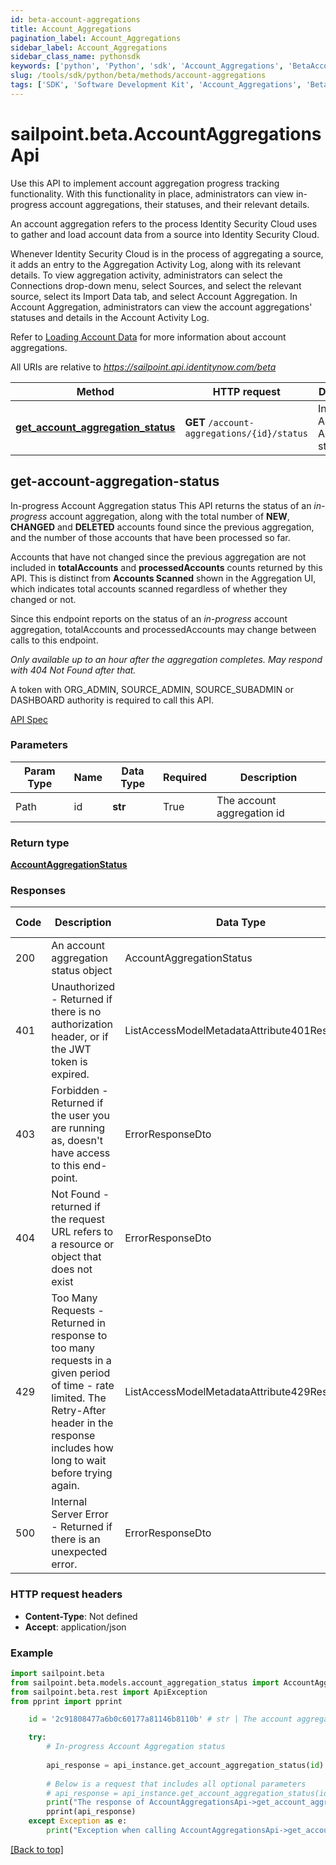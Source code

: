 ```yaml
---
id: beta-account-aggregations
title: Account_Aggregations
pagination_label: Account_Aggregations
sidebar_label: Account_Aggregations
sidebar_class_name: pythonsdk
keywords: ['python', 'Python', 'sdk', 'Account_Aggregations', 'BetaAccount_Aggregations'] 
slug: /tools/sdk/python/beta/methods/account-aggregations
tags: ['SDK', 'Software Development Kit', 'Account_Aggregations', 'BetaAccount_Aggregations']
---
```


# sailpoint.beta.AccountAggregationsApi
  Use this API to implement account aggregation progress tracking functionality.
With this functionality in place, administrators can view in-progress account aggregations, their statuses, and their relevant details.

An account aggregation refers to the process Identity Security Cloud uses to gather and load account data from a source into Identity Security Cloud.

Whenever Identity Security Cloud is in the process of aggregating a source, it adds an entry to the Aggregation Activity Log, along with its relevant details.
To view aggregation activity, administrators can select the Connections drop-down menu, select Sources, and select the relevant source, select its Import Data tab, and select Account Aggregation.
In Account Aggregation, administrators can view the account aggregations&#39; statuses and details in the Account Activity Log.

Refer to [Loading Account Data](https://documentation.sailpoint.com/saas/help/accounts/loading_data.html) for more information about account aggregations.
 
All URIs are relative to *https://sailpoint.api.identitynow.com/beta*

Method | HTTP request | Description
------------- | ------------- | -------------
[**get_account_aggregation_status**](AccountAggregationsApi#get-account-aggregation-status) | **GET** `/account-aggregations/{id}/status` | In-progress Account Aggregation status


## get-account-aggregation-status
In-progress Account Aggregation status
This API returns the status of an *in-progress* account aggregation, along with the total number of **NEW**, **CHANGED** and **DELETED** accounts found since the previous aggregation, and the number of those accounts that have been processed so far.

Accounts that have not changed since the previous aggregation are not included in **totalAccounts** and **processedAccounts** counts returned by this API. This is distinct from **Accounts Scanned** shown in the Aggregation UI, which indicates total accounts scanned regardless of whether they changed or not.

Since this endpoint reports on the status of an *in-progress* account aggregation, totalAccounts and processedAccounts may change between calls to this endpoint.

*Only available up to an hour after the aggregation completes. May respond with *404 Not Found* after that.*

A token with ORG_ADMIN, SOURCE_ADMIN, SOURCE_SUBADMIN or DASHBOARD authority is required to call this API.

[API Spec](https://developer.sailpoint.com/docs/api/beta/get-account-aggregation-status)

### Parameters 

Param Type | Name | Data Type | Required  | Description
------------- | ------------- | ------------- | ------------- | ------------- 
Path   | id | **str** | True  | The account aggregation id

### Return type
[**AccountAggregationStatus**](../models/account-aggregation-status)

### Responses
Code | Description  | Data Type | Response headers |
------------- | ------------- | ------------- |------------------|
200 | An account aggregation status object | AccountAggregationStatus |  -  |
401 | Unauthorized - Returned if there is no authorization header, or if the JWT token is expired. | ListAccessModelMetadataAttribute401Response |  -  |
403 | Forbidden - Returned if the user you are running as, doesn&#39;t have access to this end-point. | ErrorResponseDto |  -  |
404 | Not Found - returned if the request URL refers to a resource or object that does not exist | ErrorResponseDto |  -  |
429 | Too Many Requests - Returned in response to too many requests in a given period of time - rate limited. The Retry-After header in the response includes how long to wait before trying again. | ListAccessModelMetadataAttribute429Response |  -  |
500 | Internal Server Error - Returned if there is an unexpected error. | ErrorResponseDto |  -  |

### HTTP request headers
 - **Content-Type**: Not defined
 - **Accept**: application/json

### Example

```python
import sailpoint.beta
from sailpoint.beta.models.account_aggregation_status import AccountAggregationStatus
from sailpoint.beta.rest import ApiException
from pprint import pprint

    id = '2c91808477a6b0c60177a81146b8110b' # str | The account aggregation id # str | The account aggregation id

    try:
        # In-progress Account Aggregation status
        
        api_response = api_instance.get_account_aggregation_status(id)
        
        # Below is a request that includes all optional parameters
        # api_response = api_instance.get_account_aggregation_status(id)
        print("The response of AccountAggregationsApi->get_account_aggregation_status:\n")
        pprint(api_response)
    except Exception as e:
        print("Exception when calling AccountAggregationsApi->get_account_aggregation_status: %s\n" % e)
```



[[Back to top]](#) 



